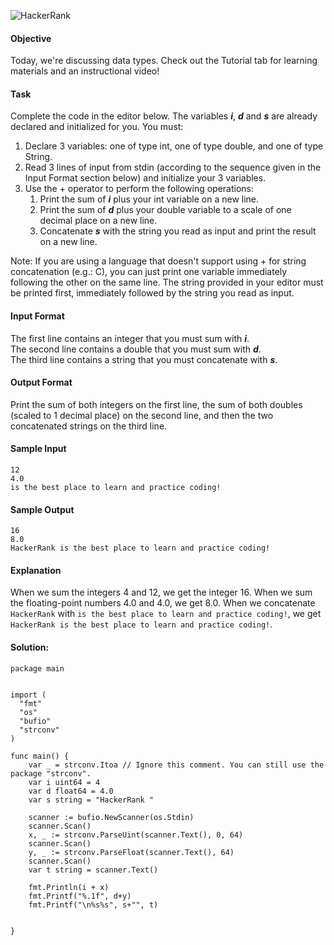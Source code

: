 ![HackerRank](https://hrcdn.net/community-frontend/assets/brand/hr-logo-new-black-green-2f615594d2.svg)

#### Objective
Today, we're discussing data types. Check out the Tutorial tab for learning materials and an instructional video!

#### Task
Complete the code in the editor below. The variables ***i***, ***d*** and ***s*** are already declared and initialized for you. You must:

1. Declare 3 variables: one of type int, one of type double, and one of type String. 
1. Read 3 lines of input from stdin (according to the sequence given in the Input Format section below) and initialize your 3 variables. 
1. Use the + operator to perform the following operations: 
    1. Print the sum of ***i*** plus your int variable on a new line.
    2. Print the sum of ***d*** plus your double variable to a scale of one decimal place on a new line.
    3. Concatenate ***s*** with the string you read as input and print the result on a new line.

Note: If you are using a language that doesn't support using + for string concatenation (e.g.: C), you can just print one variable immediately following the other on the same line. The string provided in your editor must be printed first, immediately followed by the string you read as input.

#### Input Format

The first line contains an integer that you must sum with ***i***.  
The second line contains a double that you must sum with ***d***.  
The third line contains a string that you must concatenate with ***s***.  

#### Output Format

Print the sum of both integers on the first line, the sum of both doubles (scaled to 1 decimal place) on the second line, and then the two concatenated strings on the third line.

#### Sample Input
```
12
4.0
is the best place to learn and practice coding!
```
#### Sample Output
```
16
8.0
HackerRank is the best place to learn and practice coding!
```

####  Explanation

When we sum the integers 4 and 12, we get the integer 16. 
When we sum the floating-point numbers 4.0 and 4.0, we get 8.0. 
When we concatenate ```HackerRank``` with ```is the best place to learn and practice coding!```, we get ```HackerRank is the best place to learn and practice coding!```.

#### Solution:

```golang
package main


import (
  "fmt"
  "os"
  "bufio"
  "strconv"
)

func main() {
    var _ = strconv.Itoa // Ignore this comment. You can still use the package "strconv".
    var i uint64 = 4
    var d float64 = 4.0
    var s string = "HackerRank "

    scanner := bufio.NewScanner(os.Stdin)
    scanner.Scan()
    x, _ := strconv.ParseUint(scanner.Text(), 0, 64)
    scanner.Scan()
    y, _ := strconv.ParseFloat(scanner.Text(), 64)
    scanner.Scan()
    var t string = scanner.Text()

    fmt.Println(i + x)
    fmt.Printf("%.1f", d+y)
    fmt.Printf("\n%s%s", s+"", t)


}
```
